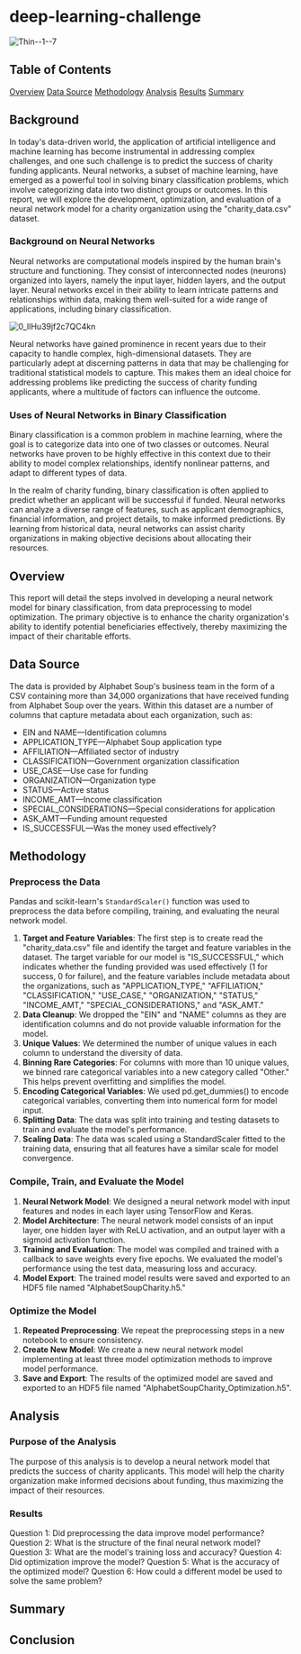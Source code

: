 # deep-learning-challenge

![Thin--1--7](https://github.com/dspataru/deep-learning-challenge/assets/61765352/219f0078-fe95-4ef0-8c6d-eeb51703b7aa)

## Table of Contents
[Overview]()
[Data Source]()
[Methodology]()
[Analysis]()
[Results]()
[Summary]()

## Background

In today's data-driven world, the application of artificial intelligence and machine learning has become instrumental in addressing complex challenges, and one such challenge is to predict the success of charity funding applicants. Neural networks, a subset of machine learning, have emerged as a powerful tool in solving binary classification problems, which involve categorizing data into two distinct groups or outcomes. In this report, we will explore the development, optimization, and evaluation of a neural network model for a charity organization using the "charity_data.csv" dataset.

### Background on Neural Networks
Neural networks are computational models inspired by the human brain's structure and functioning. They consist of interconnected nodes (neurons) organized into layers, namely the input layer, hidden layers, and the output layer. Neural networks excel in their ability to learn intricate patterns and relationships within data, making them well-suited for a wide range of applications, including binary classification.

![0_IlHu39jf2c7QC4kn](https://github.com/dspataru/deep-learning-challenge/assets/61765352/cb79b1cf-b256-4de8-99c6-951e78e0fa07)


Neural networks have gained prominence in recent years due to their capacity to handle complex, high-dimensional datasets. They are particularly adept at discerning patterns in data that may be challenging for traditional statistical models to capture. This makes them an ideal choice for addressing problems like predicting the success of charity funding applicants, where a multitude of factors can influence the outcome.

### Uses of Neural Networks in Binary Classification
Binary classification is a common problem in machine learning, where the goal is to categorize data into one of two classes or outcomes. Neural networks have proven to be highly effective in this context due to their ability to model complex relationships, identify nonlinear patterns, and adapt to different types of data.

In the realm of charity funding, binary classification is often applied to predict whether an applicant will be successful if funded. Neural networks can analyze a diverse range of features, such as applicant demographics, financial information, and project details, to make informed predictions. By learning from historical data, neural networks can assist charity organizations in making objective decisions about allocating their resources.

## Overview

This report will detail the steps involved in developing a neural network model for binary classification, from data preprocessing to model optimization. The primary objective is to enhance the charity organization's ability to identify potential beneficiaries effectively, thereby maximizing the impact of their charitable efforts.

## Data Source

The data is provided by Alphabet Soup's business team in the form of a CSV containing more than 34,000 organizations that have received funding from Alphabet Soup over the years. Within this dataset are a number of columns that capture metadata about each organization, such as:

* EIN and NAME—Identification columns
* APPLICATION_TYPE—Alphabet Soup application type
* AFFILIATION—Affiliated sector of industry
* CLASSIFICATION—Government organization classification
* USE_CASE—Use case for funding
* ORGANIZATION—Organization type
* STATUS—Active status
* INCOME_AMT—Income classification
* SPECIAL_CONSIDERATIONS—Special considerations for application
* ASK_AMT—Funding amount requested
* IS_SUCCESSFUL—Was the money used effectively?

## Methodology

### Preprocess the Data

Pandas and scikit-learn's `StandardScaler()` function was used to preprocess the data before compiling, training, and evaluating the neural network model. 

1. **Target and Feature Variables**: The first step is to create read the "charity_data.csv" file and identify the target and feature variables in the dataset. The target variable for our model is "IS_SUCCESSFUL," which indicates whether the funding provided was used effectively (1 for success, 0 for failure), and the feature variables include metadata about the organizations, such as "APPLICATION_TYPE," "AFFILIATION," "CLASSIFICATION," "USE_CASE," "ORGANIZATION," "STATUS," "INCOME_AMT," "SPECIAL_CONSIDERATIONS," and "ASK_AMT."
2. **Data Cleanup**: We dropped the "EIN" and "NAME" columns as they are identification columns and do not provide valuable information for the model.
3. **Unique Values**: We determined the number of unique values in each column to understand the diversity of data.
4. **Binning Rare Categories**: For columns with more than 10 unique values, we binned rare categorical variables into a new category called "Other." This helps prevent overfitting and simplifies the model.
5. **Encoding Categorical Variables**: We used pd.get_dummies() to encode categorical variables, converting them into numerical form for model input.
6. **Splitting Data**: The data was split into training and testing datasets to train and evaluate the model's performance.
7. **Scaling Data**: The data was scaled using a StandardScaler fitted to the training data, ensuring that all features have a similar scale for model convergence.

### Compile, Train, and Evaluate the Model
1. **Neural Network Model**: We designed a neural network model with input features and nodes in each layer using TensorFlow and Keras.
2. **Model Architecture**: The neural network model consists of an input layer, one hidden layer with ReLU activation, and an output layer with a sigmoid activation function.
5. **Training and Evaluation**: The model was compiled and trained with a callback to save weights every five epochs.
We evaluated the model's performance using the test data, measuring loss and accuracy.
6. **Model Export**: The trained model results were saved and exported to an HDF5 file named "AlphabetSoupCharity.h5."

### Optimize the Model
1. **Repeated Preprocessing**: We repeat the preprocessing steps in a new notebook to ensure consistency.
2. **Create New Model**: We create a new neural network model implementing at least three model optimization methods to improve model performance.
3. **Save and Export**: The results of the optimized model are saved and exported to an HDF5 file named "AlphabetSoupCharity_Optimization.h5".


## Analysis

### Purpose of the Analysis
The purpose of this analysis is to develop a neural network model that predicts the success of charity applicants. This model will help the charity organization make informed decisions about funding, thus maximizing the impact of their resources.

### Results

Question 1: Did preprocessing the data improve model performance?
Question 2: What is the structure of the final neural network model?
Question 3: What are the model's training loss and accuracy?
Question 4: Did optimization improve the model?
Question 5: What is the accuracy of the optimized model?
Question 6: How could a different model be used to solve the same problem?

## Summary




## Conclusion
